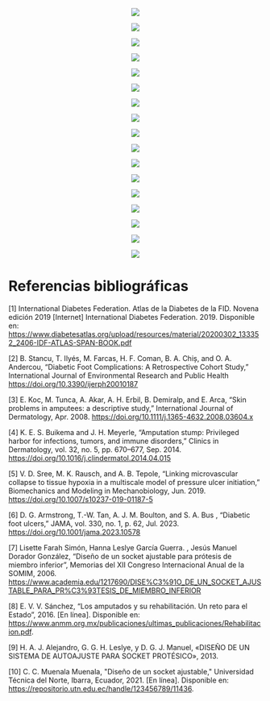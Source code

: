 

<p align="center"> <img src=https://github.com/user-attachments/assets/b488ac21-9012-4944-a742-207fe3a9648d> </p>






<p align="center"> <img src=https://github.com/user-attachments/assets/6f23d90b-f1af-4964-a370-c67ee10eb03f> </p>






<p align="center"> <img src=https://github.com/user-attachments/assets/a84d962c-5d68-4d01-9af2-47acbbeecd5d> </p>






<p align="center"> <img src=https://github.com/user-attachments/assets/fa49857e-0215-4b9c-be2b-2468d6a9d8c7> </p>




<p align="center"> <img src=https://github.com/user-attachments/assets/02508cb2-2dc5-4935-91d9-07547b41d6e3> </p>


<p align="center"> <img src=https://github.com/user-attachments/assets/65006580-494a-4780-88b8-e54fad7d4223> </p>



<p align="center"> <img src=https://github.com/user-attachments/assets/67ddbeb2-cc03-4013-8548-158fdfb8176d> </p>



<p align="center"> <img src=https://github.com/user-attachments/assets/bcb36240-de8b-4d1a-b2ac-d038aa2043f3> </p>













<p align="center"> <img src=https://github.com/user-attachments/assets/13e93d23-69b1-4519-8f1a-49192faf96ae> </p>



<p align="center"> <img src=https://github.com/user-attachments/assets/a1fdb9fb-6671-49c2-96b6-a7eb4fe96ef8> </p>


<p align="center"> <img src=https://github.com/user-attachments/assets/e61fb21a-499a-4b21-b3a0-013a7da4608a> </p>


<p align="center"> <img src=https://github.com/user-attachments/assets/d8c8c2d5-a9b3-40a3-aece-e1037f31e7cb> </p>

<p align="center"> <img src=https://github.com/user-attachments/assets/2394b27f-633a-48ec-bcd7-3f08781b003d> </p>

<p align="center"> <img src=https://github.com/user-attachments/assets/d281858f-0f25-4e0c-9786-8f6487ba1227> </p>



<p align="center"> <img src=https://github.com/user-attachments/assets/c181bb47-64ec-4b3b-ac1a-569591ab1d66> </p>

<p align="center"> <img src=https://github.com/user-attachments/assets/2c599c53-7240-4427-bd2e-bd37915cb0ac> </p>


<p align="center"> <img src=https://github.com/user-attachments/assets/ee1fe766-1cff-4f77-9474-4660eced60a6> </p>






 # Referencias bibliográficas

[1] International Diabetes Federation. Atlas de la Diabetes de la FID. Novena edición 2019 [Internet] International Diabetes Federation. 2019. Disponible en: https://www.diabetesatlas.org/upload/resources/material/20200302_133352_2406-IDF-ATLAS-SPAN-BOOK.pdf

[2] B. Stancu, T. Ilyés, M. Farcas, H. F. Coman, B. A. Chiș, and O. A. Andercou, “Diabetic Foot Complications: A Retrospective Cohort Study,” International Journal of Environmental Research and Public Health https://doi.org/10.3390/ijerph20010187

[3] E. Koc, M. Tunca, A. Akar, A. H. Erbil, B. Demiralp, and E. Arca, “Skin problems in amputees: a descriptive study,” International Journal of Dermatology, Apr. 2008. https://doi.org/10.1111/j.1365-4632.2008.03604.x 

[4] K. E. S. Buikema and J. H. Meyerle, “Amputation stump: Privileged harbor for infections, tumors, and immune disorders,” Clinics in Dermatology, vol. 32, no. 5, pp. 670–677, Sep. 2014.  https://doi.org/10.1016/j.clindermatol.2014.04.015

[5] V. D. Sree, M. K. Rausch, and A. B. Tepole, “Linking microvascular collapse to tissue hypoxia in a multiscale model of pressure ulcer initiation,” Biomechanics and Modeling in Mechanobiology, Jun. 2019. https://doi.org/10.1007/s10237-019-01187-5 

[6] D. G. Armstrong, T.-W. Tan, A. J. M. Boulton, and S. A. Bus , “Diabetic foot ulcers,” JAMA, vol. 330, no. 1, p. 62, Jul. 2023. https://doi.org/10.1001/jama.2023.10578 

[7] Lisette Farah Simón, Hanna Leslye García Guerra. , Jesús Manuel Dorador González, “Diseño de un socket ajustable para prótesis de miembro inferior”, Memorias del XII Congreso Internacional Anual de la SOMIM, 2006. https://www.academia.edu/1217690/DISE%C3%91O_DE_UN_SOCKET_AJUSTABLE_PARA_PR%C3%93TESIS_DE_MIEMBRO_INFERIOR

[8] E. V. V. Sánchez, “Los amputados y su rehabilitación. Un reto para el Estado”, 2016. [En línea]. Disponible en: https://www.anmm.org.mx/publicaciones/ultimas_publicaciones/Rehabilitacion.pdf.

[9] H. A. J. Alejandro, G. G. H. Leslye, y D. G. J. Manuel, «DISEÑO DE UN SISTEMA DE AUTOAJUSTE PARA SOCKET PROTÉSICO», 2013.

[10] C. C. Muenala Muenala, "Diseño de un socket ajustable," Universidad Técnica del Norte, Ibarra, Ecuador, 2021. [En línea]. Disponible en: https://repositorio.utn.edu.ec/handle/123456789/11436.
